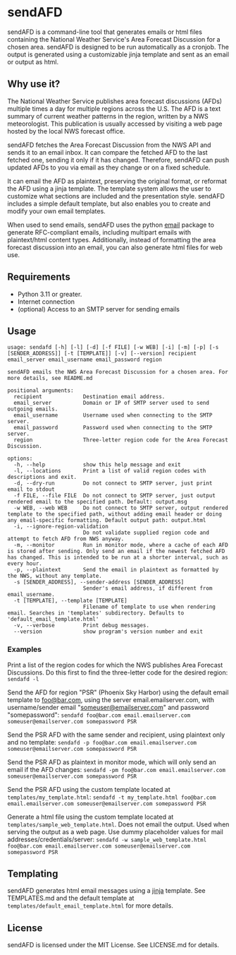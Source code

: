 # sendAFD
sendAFD is a command-line tool that generates emails or html files containing the National Weather Service's Area Forecast Discussion for a chosen area. sendAFD is designed to be run automatically as a cronjob. The output is generated using a customizable jinja template and sent as an email or output as html.

## Why use it?

The National Weather Service publishes area forecast discussions (AFDs) multiple times a day for multiple regions across the U.S. The AFD is a text summary of current weather patterns in the region, written by a NWS meteorologist. This publication is usually accessed by visiting a web page hosted by the local NWS forecast office. 

sendAFD fetches the Area Forecast Discussion from the NWS API and sends it to an email inbox. It can compare the fetched AFD to the last fetched one, sending it only if it has changed. Therefore, sendAFD can push updated AFDs to you via email as they change or on a fixed schedule.

It can email the AFD as plaintext, preserving the original format, or reformat the AFD using a jinja template. The template system allows the user to customize what sections are included and the presentation style. sendAFD includes a simple default template, but also enables you to create and modify your own email templates. 

When used to send emails, sendAFD uses the python [email](https://docs.python.org/3/library/email.html) package to generate RFC-compliant emails, including multipart emails with plaintext/html content types. Additionally, instead of formatting the area forecast discussion into an email, you can also generate html files for web use.

## Requirements
- Python 3.11 or greater.
- Internet connection
- (optional) Access to an SMTP server for sending emails

## Usage

```
usage: sendafd [-h] [-l] [-d] [-f FILE] [-w WEB] [-i] [-m] [-p] [-s [SENDER_ADDRESS]] [-t [TEMPLATE]] [-v] [--version] recipient email_server email_username email_password region

sendAFD emails the NWS Area Forecast Discussion for a chosen area. For more details, see README.md

positional arguments:
  recipient             Destination email address.
  email_server          Domain or IP of SMTP server used to send outgoing emails.
  email_username        Username used when connecting to the SMTP server.
  email_password        Password used when connecting to the SMTP server.
  region                Three-letter region code for the Area Forecast Discussion.

options:
  -h, --help            show this help message and exit
  -l, --locations       Print a list of valid region codes with descriptions and exit.
  -d, --dry-run         Do not connect to SMTP server, just print email to stdout
  -f FILE, --file FILE  Do not connect to SMTP server, just output rendered email to the specified path. Default: output.msg
  -w WEB, --web WEB     Do not connect to SMTP server, output rendered template to the specified path, without adding email header or doing any email-specific formatting. Default output path: output.html
  -i, --ignore-region-validation
                        Do not validate supplied region code and attempt to fetch AFD from NWS anyway.
  -m, --monitor         Run in monitor mode, where a cache of each AFD is stored after sending. Only send an email if the newest fetched AFD has changed. This is intended to be run at a shorter interval, such as every hour.
  -p, --plaintext       Send the email in plaintext as formatted by the NWS, without any template.
  -s [SENDER_ADDRESS], --sender-address [SENDER_ADDRESS]
                        Sender's email address, if different from email_username.
  -t [TEMPLATE], --template [TEMPLATE]
                        Filename of template to use when rendering email. Searches in 'templates' subdirectory. Defaults to 'default_email_template.html'
  -v, --verbose         Print debug messages.
  --version             show program's version number and exit
```

### Examples
Print a list of the region codes for which the NWS publishes Area Forecast Discussions. Do this first to find the three-letter code for the desired region:
`sendafd -l`

Send the AFD for region "PSR" (Phoenix Sky Harbor) using the default email template to foo@bar.com, using the server email.emailserver.com, with username/sender email "someuser@emailserver.com" and password "somepassword":
`sendafd foo@bar.com email.emailserver.com someuser@emailserver.com somepassword PSR`

Send the PSR AFD with the same sender and recipient, using plaintext only and no template:
`sendafd -p foo@bar.com email.emailserver.com someuser@emailserver.com somepassword PSR`

Send the PSR AFD as plaintext in monitor mode, which will only send an email if the AFD changes:
`sendafd -pm foo@bar.com email.emailserver.com someuser@emailserver.com somepassword PSR`

Send the PSR AFD using the custom template located at `templates/my_template.html`:
`sendafd -t my_template.html foo@bar.com email.emailserver.com someuser@emailserver.com somepassword PSR`

Generate a html file using the custom template located at `templates/sample_web_template.html`. Does not email the output. Used when serving the output as a web page. Use dummy placeholder values for mail addresses/credentials/server:
`sendafd -w sample_web_template.html foo@bar.com email.emailserver.com someuser@emailserver.com somepassword PSR`

## Templating
sendAFD generates html email messages using a [jinja](https://jinja.palletsprojects.com/en/3.1.x/) template. See TEMPLATES.md and the default template at `templates/default_email_template.html` for more details.

## License
sendAFD is licensed under the MIT License. See LICENSE.md for details.